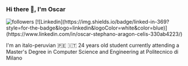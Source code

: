 ### Hi there 👋, I'm Oscar
<img alt="followers" title="Follow me on Github" src="https://img.shields.io/github/followers/oscararagon?color=236ad3&style=for-the-badge&logo=github&label=GITHUB"/>
[![Linkedin](https://img.shields.io/badge/linked-in-369?style=for-the-badge&logo=linkedin&logoColor=white&color=blue)](https://www.linkedin.com/in/oscar-stephano-aragon-celis-330ab4223/)

I'm an italo-peruvian 🇵🇪 🇮🇹 24 years old student currently attending a Master's Degree in Computer Science and Engineering at Politecnico di Milano
<!--
**oscararagon/oscararagon** is a ✨ _special_ ✨ repository because its `README.md` (this file) appears on your GitHub profile.

Here are some ideas to get you started:

- 🔭 I’m currently working on ...
- 🌱 I’m currently learning ...
- 👯 I’m looking to collaborate on ...
- 🤔 I’m looking for help with ...
- 💬 Ask me about ...
- 📫 How to reach me: ...
- 😄 Pronouns: ...
- ⚡ Fun fact: ...
-->
